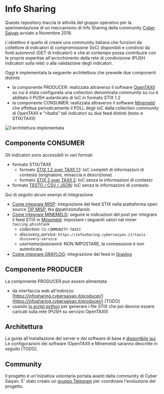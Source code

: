 # Info Sharing
Questo repository traccia le attività del gruppo operativo per la sperimentazione di un meccanismo di Info Sharing della community [Cyber Saiyan](https://www.cybersaiyan.it) avviato a Novembre 2018.

L'obiettivo è quello di creare una community italiana che funzioni da collettore di indicatori di compromissione (IoC) disponibili e condivisi da fonti autorevoli (GET di indicatori) e che al contempo possa contribuire con le proprie expertise all'arricchimento della rete di condivisione (PUSH indicatori sulla rete) o alla validazione degli indicatori.

Oggi è implementata la seguente architettura che prevede due componenti distinte
* la componente PRODUCER: realizzata attraverso il software [OpenTAXII](http://www.opentaxii.org/en/stable/) su cui è stata configurata una collection denominata _community_ su cui è abilitato il PUSH autenticato di IoC in formato STIX 1.2
* la componente CONSUMER: realizzata attraverso il software [Minemeld](https://www.paloaltonetworks.com/products/secure-the-network/subscriptions/minemeld) che effettua periodicamente il POLL degli IoC dalla collection _community_ di OpenTAXII e "ribalta" tali indicatori su due feed distinti (testo e STIX/TAXII)

![l'architettura implementata](img/architettura.png)

## Componente CONSUMER
Gli indicatori sono accessibili in vari formati
* formato STIX/TAXII
   * formato [STIX 1.2 over TAXII 1.1](IoC-STIX_TAXII.md#stix-12-over-taxii-11): IoC completi di informazioni di contesto (originatore, minaccia e descrizione)
   * formato [STIX 2 over TAXII 2](IoC-STIX_TAXII.md#stix-2-over-taxii-2): IoC senza le informazioni di contesto
* formato [TESTO / CSV / JSON](IoC-text.md): IoC senza le informazioni di contesto

Qui di seguito alcuni esempi di integrazione
* [Come integrare MISP](https://github.com/patriziotufarolo/cybersaiyan-taxii2misp): integrazione del feed STIX nella piattaforma open source [TIP MISP](https://www.misp-project.org/), tks @patriziotufarolo
* [Come integrare MINEMELD](https://scubarda.com/2018/03/31/minemeld-threat-intelligence-automation-connect-to-an-taxii-service/): seguire le indicazioni del post per integrare il feed STIX in [Minemeld](https://www.paloaltonetworks.com/products/secure-the-network/subscriptions/minemeld); impostare i seguenti valori nel miner ```taxiing.phishtank```
    * _collection_: ```CS-COMMUNITY-TAXII```
    * _discovery_service_: ```https://infosharing.cybersaiyan.it/taxii-discovery-service```
    * _username_/_password_: NON IMPOSTARE, la connessione è non autenticata
* [Come integrare GRAYLOG](/CONTRIB/CONSUMER/Graylog/): integrazione del feed in [Graylog](https://www.graylog.org/)

## Componente PRODUCER
La componente PRODUCER può essere alimentata 
* da interfaccia web all'indirizzo [https://infosharing.cybersaiyan.it/producer/](https://infosharing.cybersaiyan.it/producer/) [TODO]
* usando [lo script python](/CONTRIB/PRODUCER/scripts/) per generare i file STIX che poi devono essere caricati sulla rete (PUSH su servizio OpenTAXII)

## Architettura
La guida all'installazione del server e del software di base è [disponibile qui](INSTALL/Server_software.md).
Le configurazioni dei software (OpenTAXII e Minemeld) saranno descritte in seguito [TODO].

## Community
Il progetto è un'iniziativa volontaria portata avanti dalla community di Cyber Saiyan.
E' stato creato un [gruppo Telegram](https://t.me/joinchat/Av4DDFjVkRC60YH_Lq-WVw) per coordinare l'evoluzione del progetto.

